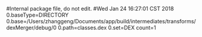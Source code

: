 #Internal package file, do not edit.
#Wed Jan 24 16:27:01 CST 2018
0.baseType=DIRECTORY
0.base=/Users/zhanggeng/Documents/app/build/intermediates/transforms/dexMerger/debug/0
0.path=classes.dex
0.set=DEX
count=1
